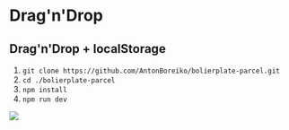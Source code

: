 # Drag'n'Drop 
## Drag'n'Drop + localStorage
1. `git clone https://github.com/AntonBoreiko/bolierplate-parcel.git`
2. `cd ./bolierplate-parcel`
3. `npm install`
4. `npm run dev `
<img src="./src/img/gif.gif">



